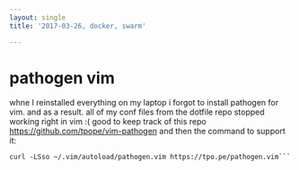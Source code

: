 ```yaml
---
layout: single
title: '2017-03-26, docker, swarm'

---
```


# pathogen vim
whne I reinstalled everything on my laptop i forgot to install pathogen for vim.  and as a result.  all of my conf files from the dotfile repo stopped working right in vim :(
good to keep track of this repo https://github.com/tpope/vim-pathogen
and then the command to support it: 

```mkdir -p ~/.vim/autoload ~/.vim/bundle && \
curl -LSso ~/.vim/autoload/pathogen.vim https://tpo.pe/pathogen.vim```
